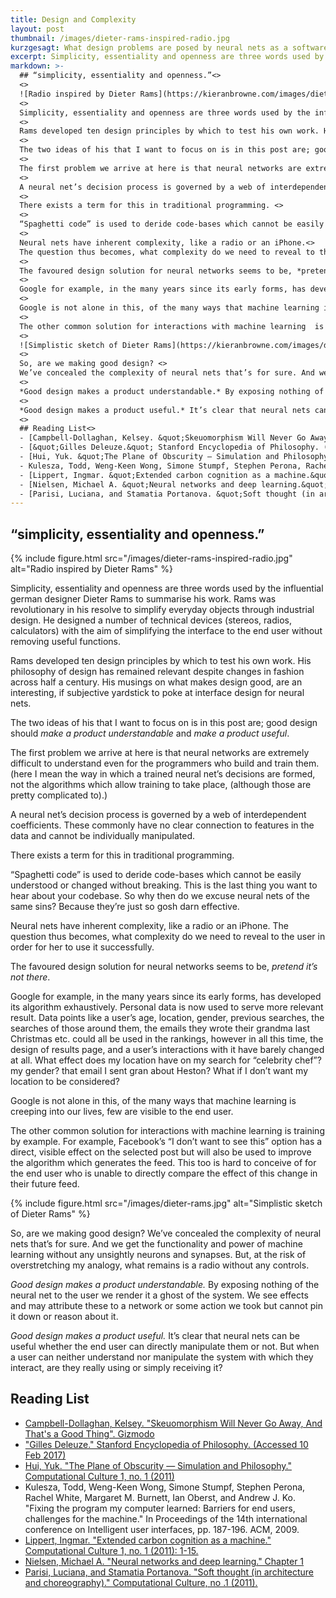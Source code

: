 ```yaml
---
title: Design and Complexity
layout: post
thumbnail: /images/dieter-rams-inspired-radio.jpg
kurzgesagt: What design problems are posed by neural nets as a software product. Particularly, is the complexity of NNs a barrier to a user’s ability to understand and, in consequence, to control them.
excerpt: Simplicity, essentiality and openness are three words used by the influential german designer Dieter Rams to summarise his work. Rams was revolutionary in his resolve to simplify everyday objects through industrial design.
markdown: >-
  ## “simplicity, essentiality and openness.”<>
  <>
  ![Radio inspired by Dieter Rams](https://kieranbrowne.com/images/dieter-rams-inspired-radio.jpg)<>
  <>
  Simplicity, essentiality and openness are three words used by the influential german designer Dieter Rams to summarise his work. Rams was revolutionary in his resolve to simplify everyday objects through industrial design. He designed a number of technical devices (stereos, radios, calculators) with the aim of simplifying the interface to the end user without removing useful functions.<>
  <>
  Rams developed ten design principles by which to test his own work. His philosophy of design has remained relevant despite changes in fashion across half a century. His musings on what makes design good, are an interesting, if subjective yardstick to poke at interface design for neural nets.<>
  <>
  The two ideas of his that I want to focus on is in this post are; good design should *make a product understandable* and *make a product useful*.<>
  <>
  The first problem we arrive at here is that neural networks are extremely difficult to understand even for the programmers who build and train them. (here I mean the way in which a trained neural net’s decisions are formed, not the algorithms which allow training to take place, (although those are pretty complicated to).)<>
  <>
  A neural net’s decision process is governed by a web of interdependent coefficients. These commonly have no clear connection to features in the data and cannot be individually manipulated. <>
  <>
  There exists a term for this in traditional programming. <>
  <>
  “Spaghetti code” is used to deride code-bases which cannot be easily understood or changed without breaking. This is the last thing you want to hear about your codebase. So why then do we excuse neural nets of the same sins? Because they’re just so gosh darn effective. <>
  <>
  Neural nets have inherent complexity, like a radio or an iPhone.<>
  The question thus becomes, what complexity do we need to reveal to the user in order for her to use it successfully.<>
  <>
  The favoured design solution for neural networks seems to be, *pretend it’s not there*.<>
  <>
  Google for example, in the many years since its early forms, has developed its algorithm exhaustively. Personal data is now used to serve more relevant result. Data points like a user’s age, location, gender, previous searches, the searches of those around them, the emails they wrote their grandma last Christmas etc. could all be used in the rankings, however in all this time, the design of results page, and a user’s interactions with it have barely changed at all. What effect does my location have on my search for “celebrity chef”? my gender? that email I sent gran about Heston? What if I don’t want my location to be considered?<>
  <>
  Google is not alone in this, of the many ways that machine learning is creeping into our lives, few are visible to the end user. <>
  <>
  The other common solution for interactions with machine learning  is training by example. For example, Facebook’s “I don’t want to see this” option has a direct, visible effect on the selected post but will also be used to improve the algorithm which generates the feed. This too is hard to conceive of for the end user who is unable to directly compare the effect of this change in their future feed.<>
  <>
  ![Simplistic sketch of Dieter Rams](https://kieranbrowne.com/images/dieter-rams.jpg)<>
  <>
  So, are we making good design? <>
  We’ve concealed the complexity of neural nets that’s for sure. And we get the functionality and power of machine learning without any unsightly neurons and synapses. But, at the risk of overstretching my analogy, what remains is a radio without any controls.<>
  <>
  *Good design makes a product understandable.* By exposing nothing of the neural net to the user we render it a ghost of the system. We see effects and may attribute these to a network or some action we took but cannot pin it down or reason about it.<>
  <>
  *Good design makes a product useful.* It’s clear that neural nets can be useful whether the end user can directly manipulate them or not. But when a user can neither understand nor manipulate the system with which they interact, are they really using or simply receiving it?<>
  <>
  ## Reading List<>
  - [Campbell-Dollaghan, Kelsey. &quot;Skeuomorphism Will Never Go Away, And That's a Good Thing&quot;. Gizmodo](http://gizmodo.com/skeuomorphism-will-never-go-away-and-thats-a-good-thin-1642089313)<>
  - [&quot;Gilles Deleuze.&quot; Stanford Encyclopedia of Philosophy. (Accessed 10 Feb 2017)](https://plato.stanford.edu/entries/deleuze/)<>
  - [Hui, Yuk. &quot;The Plane of Obscurity — Simulation and Philosophy.&quot; Computational Culture 1, no. 1 (2011)](http://computationalculture.net/review/the-plane-of-obscurity-%E2%80%94-simulation-and-philosophy)<>
  - Kulesza, Todd, Weng-Keen Wong, Simone Stumpf, Stephen Perona, Rachel White, Margaret M. Burnett, Ian Oberst, and Andrew J. Ko. &quot;Fixing the program my computer learned: Barriers for end users, challenges for the machine.&quot; In Proceedings of the 14th international conference on Intelligent user interfaces, pp. 187-196. ACM, 2009.<>
  - [Lippert, Ingmar. &quot;Extended carbon cognition as a machine.&quot; Computational Culture 1, no. 1 (2011): 1-15.](http://computationalculture.net/article/extended-carbon-cognition)<>
  - [Nielsen, Michael A. &quot;Neural networks and deep learning.&quot; Chapter 1](http://neuralnetworksanddeeplearning.com/chap1.html)<>
  - [Parisi, Luciana, and Stamatia Portanova. &quot;Soft thought (in architecture and choreography).&quot; Computational Culture, no .1 (2011).](http://computationalculture.net/article/soft-thought)<>
---
```


## “simplicity, essentiality and openness.”

{% include figure.html src="/images/dieter-rams-inspired-radio.jpg" alt="Radio inspired by Dieter Rams" %}

Simplicity, essentiality and openness are three words used by the influential german designer Dieter Rams to summarise his work. Rams was revolutionary in his resolve to simplify everyday objects through industrial design. He designed a number of technical devices (stereos, radios, calculators) with the aim of simplifying the interface to the end user without removing useful functions.

Rams developed ten design principles by which to test his own work. His philosophy of design has remained relevant despite changes in fashion across half a century. His musings on what makes design good, are an interesting, if subjective yardstick to poke at interface design for neural nets.

The two ideas of his that I want to focus on is in this post are; good design should *make a product understandable* and *make a product useful*.

The first problem we arrive at here is that neural networks are extremely difficult to understand even for the programmers who build and train them. (here I mean the way in which a trained neural net’s decisions are formed, not the algorithms which allow training to take place, (although those are pretty complicated to).)

A neural net’s decision process is governed by a web of interdependent coefficients. These commonly have no clear connection to features in the data and cannot be individually manipulated. 

There exists a term for this in traditional programming. 

“Spaghetti code” is used to deride code-bases which cannot be easily understood or changed without breaking. This is the last thing you want to hear about your codebase. So why then do we excuse neural nets of the same sins? Because they’re just so gosh darn effective. 

Neural nets have inherent complexity, like a radio or an iPhone.
The question thus becomes, what complexity do we need to reveal to the user in order for her to use it successfully.

The favoured design solution for neural networks seems to be, *pretend it’s not there*.

Google for example, in the many years since its early forms, has developed its algorithm exhaustively. Personal data is now used to serve more relevant result. Data points like a user’s age, location, gender, previous searches, the searches of those around them, the emails they wrote their grandma last Christmas etc. could all be used in the rankings, however in all this time, the design of results page, and a user’s interactions with it have barely changed at all. What effect does my location have on my search for “celebrity chef”? my gender? that email I sent gran about Heston? What if I don’t want my location to be considered?

Google is not alone in this, of the many ways that machine learning is creeping into our lives, few are visible to the end user. 

The other common solution for interactions with machine learning  is training by example. For example, Facebook’s “I don’t want to see this” option has a direct, visible effect on the selected post but will also be used to improve the algorithm which generates the feed. This too is hard to conceive of for the end user who is unable to directly compare the effect of this change in their future feed.

{% include figure.html src="/images/dieter-rams.jpg" alt="Simplistic sketch of Dieter Rams" %}

So, are we making good design? 
We’ve concealed the complexity of neural nets that’s for sure. And we get the functionality and power of machine learning without any unsightly neurons and synapses. But, at the risk of overstretching my analogy, what remains is a radio without any controls.

*Good design makes a product understandable.* By exposing nothing of the neural net to the user we render it a ghost of the system. We see effects and may attribute these to a network or some action we took but cannot pin it down or reason about it.

*Good design makes a product useful.* It’s clear that neural nets can be useful whether the end user can directly manipulate them or not. But when a user can neither understand nor manipulate the system with which they interact, are they really using or simply receiving it?

## Reading List
- [Campbell-Dollaghan, Kelsey. "Skeuomorphism Will Never Go Away, And That's a Good Thing". Gizmodo](http://gizmodo.com/skeuomorphism-will-never-go-away-and-thats-a-good-thin-1642089313)
- ["Gilles Deleuze." Stanford Encyclopedia of Philosophy. (Accessed 10 Feb 2017)](https://plato.stanford.edu/entries/deleuze/)
- [Hui, Yuk. "The Plane of Obscurity — Simulation and Philosophy." Computational Culture 1, no. 1 (2011)](http://computationalculture.net/review/the-plane-of-obscurity-%E2%80%94-simulation-and-philosophy)
- Kulesza, Todd, Weng-Keen Wong, Simone Stumpf, Stephen Perona, Rachel White, Margaret M. Burnett, Ian Oberst, and Andrew J. Ko. "Fixing the program my computer learned: Barriers for end users, challenges for the machine." In Proceedings of the 14th international conference on Intelligent user interfaces, pp. 187-196. ACM, 2009.
- [Lippert, Ingmar. "Extended carbon cognition as a machine." Computational Culture 1, no. 1 (2011): 1-15.](http://computationalculture.net/article/extended-carbon-cognition)
- [Nielsen, Michael A. "Neural networks and deep learning." Chapter 1](http://neuralnetworksanddeeplearning.com/chap1.html)
- [Parisi, Luciana, and Stamatia Portanova. "Soft thought (in architecture and choreography)." Computational Culture, no .1 (2011).](http://computationalculture.net/article/soft-thought)

